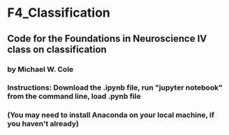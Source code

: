 # F4_Classification

## Code for the Foundations in Neuroscience IV class on classification
### by Michael W. Cole

### Instructions: Download the .ipynb file, run "jupyter notebook" from the command line, load .pynb file
### (You may need to install Anaconda on your local machine, if you haven't already)
